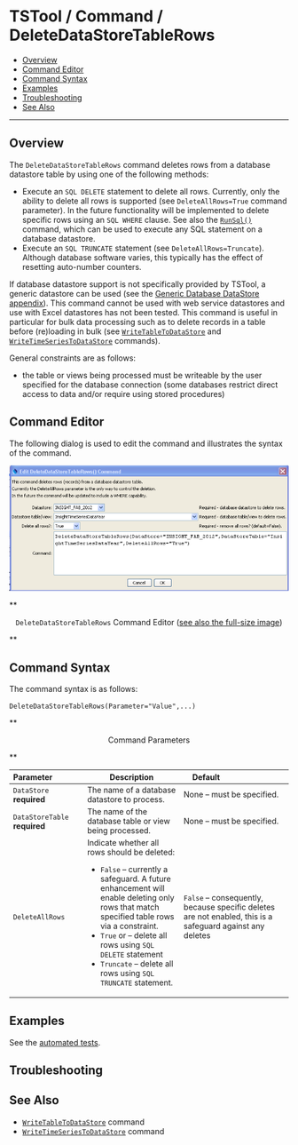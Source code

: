 # TSTool / Command / DeleteDataStoreTableRows #

* [Overview](#overview)
* [Command Editor](#command-editor)
* [Command Syntax](#command-syntax)
* [Examples](#examples)
* [Troubleshooting](#troubleshooting)
* [See Also](#see-also)

-------------------------

## Overview ##

The `DeleteDataStoreTableRows` command deletes rows from a database
datastore table by using one of the following methods:

* Execute an `SQL DELETE` statement to delete all rows.
Currently, only the ability to delete all rows is supported (see `DeleteAllRows=True` command parameter).
In the future functionality will be implemented to delete specific rows using an `SQL WHERE` clause.
See also the [`RunSql()`](../RunSql/RunSql.md) command, which can be used to execute any SQL statement on a database datastore.
* Execute an `SQL TRUNCATE` statement (see `DeleteAllRows=Truncate`).
Although database software varies, this typically has the effect of resetting auto-number counters.

If database datastore support is not specifically provided by TSTool,
a generic datastore can be used (see the
[Generic Database DataStore appendix](../../datastore-ref/GenericDatabase/GenericDatabase.md)).
This command cannot be used with web service datastores and use with Excel datastores has not been tested.
This command is useful in particular for bulk data processing such as to
delete records in a table before (re)loading in bulk (see
[`WriteTableToDataStore`](../WriteTableToDataStore/WriteTableToDataStore.md) and
[`WriteTimeSeriesToDataStore`](../WriteTimeSeriesToDataStore/WriteTimeSeriesToDataStore.md) commands).

General constraints are as follows:

* the table or views being processed must be writeable by the user specified
for the database connection (some databases restrict direct access to data
and/or require using stored procedures)

## Command Editor ##

The following dialog is used to edit the command and illustrates the syntax of the command.

![DeleteDataStoreTableRows](DeleteDataStoreTableRows.png)

**<p style="text-align: center;">
`DeleteDataStoreTableRows` Command Editor (<a href="../DeleteDataStoreTableRows.png">see also the full-size image</a>)
</p>**

## Command Syntax ##

The command syntax is as follows:

```text
DeleteDataStoreTableRows(Parameter="Value",...)
```
**<p style="text-align: center;">
Command Parameters
</p>**

|**Parameter**&nbsp;&nbsp;&nbsp;&nbsp;&nbsp;&nbsp;&nbsp;&nbsp;&nbsp;&nbsp;&nbsp;&nbsp;&nbsp;|**Description**|**Default**&nbsp;&nbsp;&nbsp;&nbsp;&nbsp;&nbsp;&nbsp;&nbsp;&nbsp;&nbsp;&nbsp;&nbsp;&nbsp;&nbsp;&nbsp;&nbsp;&nbsp;&nbsp;&nbsp;&nbsp;&nbsp;&nbsp;&nbsp;&nbsp;&nbsp;&nbsp;&nbsp;|
|--------------|-----------------|-----------------|
|`DataStore`<br>**required**|The name of a database datastore to process.|None – must be specified.|
|`DataStoreTable`<br>**required**|The name of the database table or view being processed.|None – must be specified.|
|`DeleteAllRows`|Indicate whether all rows should be deleted:<ul><li>`False` – currently a safeguard.  A future enhancement will enable deleting only rows that match specified table rows via a constraint.</li><li>`True` or – delete all rows using `SQL DELETE` statement</li><li>`Truncate` – delete all rows using `SQL TRUNCATE` statement.|`False` – consequently, because specific deletes are not enabled, this is a safeguard against any deletes|

## Examples ##

See the [automated tests](https://github.com/OpenCDSS/cdss-app-tstool-test/tree/master/test/regression/commands/general/DeleteDataStoreTableRows).

## Troubleshooting ##

## See Also ##

* [`WriteTableToDataStore`](../WriteTableToDataStore/WriteTableToDataStore.md) command
* [`WriteTimeSeriesToDataStore`](../WriteTimeSeriesToDataStore/WriteTimeSeriesToDataStore.md) command
